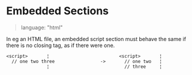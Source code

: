 # Embedded Sections

> language: "html"

In eg an HTML file, an embedded script section must behave the same if there is
no closing tag, as if there were one.

    <script>       ¦                          <script>       ¦
      // one two three                 ->       // one two   ¦
                   ¦                            // three     ¦
